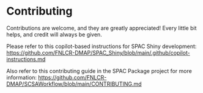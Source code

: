 # Contributing

Contributions are welcome, and they are greatly appreciated! Every little bit helps, and credit will always be given.

Please refer to this copilot-based instructions for SPAC Shiny development: https://github.com/FNLCR-DMAP/SPAC_Shiny/blob/main/.github/copilot-instructions.md

Also refer to this contributing guide in the SPAC Package project for more information: https://github.com/FNLCR-DMAP/SCSAWorkflow/blob/main/CONTRIBUTING.md